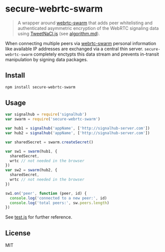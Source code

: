 # secure-webrtc-swarm

> A wrapper around [webrtc-swarm](https://github.com/mafintosh/webrtc-swarm) that adds peer whitelisting and authenticated asymmetric encryption of the WebRTC signaling data using [TweetNaCl.js](https://github.com/dchest/tweetnacl-js
) (see [algorithm.md](algorithm.md)).

When connecting multiple peers via [webrtc-swarm](https://github.com/mafintosh/webrtc-swarm) personal information like available IP addresses are exchanged via a central thin server. `secure-webrtc-swarm` completely enctypts this data stream and prevents in-transit manipulation by signing data packages.

## Install

```sh
npm install secure-webrtc-swarm
```

## Usage

```js
var signalhub = require('signalhub')
var swarm = require('secure-webrtc-swarm')

var hub1 = signalhub('appName', ['http://signalhub-server.com'])
var hub2 = signalhub('appName', ['http://signalhub-server.com'])

var sharedSecret = swarm.createSecret()

var sw1 = swarm(hub1, {
  sharedSecret,
  wrtc // not needed in the browser
})
var sw2 = swarm(hub2, {
  sharedSecret,
  wrtc // not needed in the browser
})

sw1.on('peer', function (peer, id) {
  console.log('connected to a new peer:', id)
  console.log('total peers:', sw.peers.length)
})
```
See [test.js](test.js) for further reference.

## License

MIT

